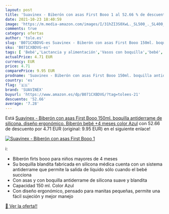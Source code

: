 ```yaml
---
layout: post
title: 'Suavinex - Biberón con asas First Booo 1 al 52.66 % de descuento'
date: 2021-10-23 18:40:59
image: 'https://m.media-amazon.com/images/I/31hZI3S0XwL._SL500_._SL400_.jpg'
comments: true
category: ofertas
author: 'tole.es'
slug: 'B071CXBDVG-es Suavinex - Biberón con asas First Booo 150ml. boquilla...'
sku: 'B071CXBDVG-es'
tags: [ 'Bebé','Lactancia y alimentación','Vasos con boquilla','bebé','biberón','suavinex', ]
actualPrice: 4.71 EUR
currency: EUR
price: 4.71
comparePrice: 9.95 EUR
prodname: 'Suavinex - Biberón con asas First Booo 150ml. boquilla antiderrame de silicona. diseño ergonómico. Biberón bebé +4 meses  color Azul'
country: 'es'
flag: '🇪🇸'
brand: 'SUAVINEX'
buyurl: 'https://www.amazon.es/dp/B071CXBDVG/?tag=tolees-21'
descuento: '52.66'
average: '7.28'
---
```


Está [Suavinex - Biberón con asas First Booo 150ml. boquilla antiderrame de silicona. diseño ergonómico. Biberón bebé +4 meses  color Azul](https://www.amazon.es/dp/B071CXBDVG/?tag=tolees-21) con 52.66 de descuento por 4.71 EUR (original: 9.95 EUR) en el siguiente enlace!

[![Suavinex - Biberón con asas First Booo 1](https://m.media-amazon.com/images/I/31hZI3S0XwL._SL500_._SL400_.jpg)](https://www.amazon.es/dp/B071CXBDVG/?tag=tolees-21)

ℹ️:

- Biberón firts booo para niños mayores de 4 meses
- Su boquilla blandita fabricada en silicona médica cuenta con un sistema antiderrame que permite la salida de líquido sólo cuando el bebé succiona
- Con asas y con boquilla antiderrame de silicona suave y blandita
- Capacidad 150 ml. Color Azul
- Con diseño ergonómico, pensado para manitas pequeñas, permite una fácil sujeción y mejor manejo

[🛒 Ver la oferta!!](https://www.amazon.es/dp/B071CXBDVG/?tag=tolees-21)
